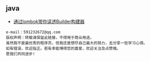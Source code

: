 ## java
- [通过lombok带你读透Builder构建器](https://github.com/simonQi0217/java-working-notes/blob/master/javase/通过lombok带你读透Builder构建器.md)

```
e-mail：591232672@qq.com
版权声明：转载请保留此链接，不得用于商业用途。
虽然我不是最优秀的程序员，但我还是想尽自己最大的努力，去分享一些学习心得。
如有错误，欢迎指正。若有幸能博得您的喜爱，欢迎关注及点赞哦。
愿我们共同进步!
```
